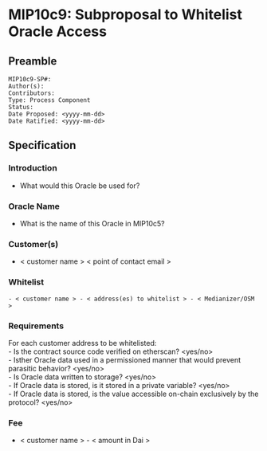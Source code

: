 # MIP10c9: Subproposal to Whitelist Oracle Access

## Preamble
```
MIP10c9-SP#: 
Author(s):
Contributors:
Type: Process Component
Status:
Date Proposed: <yyyy-mm-dd>
Date Ratified: <yyyy-mm-dd>
``` 

## Specification

### Introduction
- What would this Oracle be used for?

### Oracle Name
- What is the name of this Oracle in MIP10c5?

### Customer(s)
- < customer name > < point of contact email >

### Whitelist
	- < customer name > - < address(es) to whitelist > - < Medianizer/OSM >

### Requirements
For each customer address to be whitelisted:    
	- Is the contract source code verified on etherscan? <yes/no>    
	- Isther  Oracle data used in a permissioned manner that would prevent parasitic behavior? <yes/no>      
	- Is Oracle data written to storage? <yes/no>     
		- If Oracle data is stored, is it stored in a private variable? <yes/no>     
		- If Oracle data is stored, is the value accessible on-chain exclusively by the protocol? <yes/no>       

### Fee
- < customer name > - < amount in Dai >
